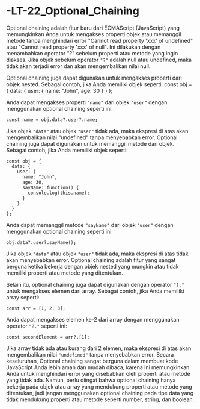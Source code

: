 # -LT-22_Optional_Chaining

Optional chaining adalah fitur baru dari ECMAScript (JavaScript) yang memungkinkan Anda untuk mengakses properti objek atau memanggil metode tanpa menghindari error "Cannot read property 'xxx' of undefined" atau "Cannot read property 'xxx' of null". Ini dilakukan dengan menambahkan operator "?" sebelum properti atau metode yang ingin diakses. Jika objek sebelum operator `"?"` adalah null atau undefined, maka tidak akan terjadi error dan akan mengembalikan nilai null.

Optional chaining juga dapat digunakan untuk mengakses properti dari objek nested. Sebagai contoh, jika Anda memiliki objek seperti:
    const obj = {
      data: {
        user: {
          name: "John",
          age: 30
        }
      }
    };
    
Anda dapat mengakses properti `"name"` dari objek `"user"` dengan menggunakan optional chaining seperti ini:

    const name = obj.data?.user?.name;

Jika objek `"data"` atau objek `"user"` tidak ada, maka ekspresi di atas akan mengembalikan nilai "undefined" tanpa menyebabkan error. Optional chaining juga dapat digunakan untuk memanggil metode dari objek. Sebagai contoh, jika Anda memiliki objek seperti:

    const obj = {
      data: {
        user: {
          name: "John",
          age: 30,
          sayName: function() {
            console.log(this.name);
          }
        }
      }
    };

Anda dapat memanggil metode `"sayName"` dari objek `"user"` dengan menggunakan optional chaining seperti ini:

    obj.data?.user?.sayName();

Jika objek `"data"` atau objek `"user"` tidak ada, maka ekspresi di atas tidak akan menyebabkan error. Optional chaining adalah fitur yang sangat berguna ketika bekerja dengan objek nested yang mungkin atau tidak memiliki properti atau metode yang ditentukan.

Selain itu, optional chaining juga dapat digunakan dengan operator `"?."` untuk mengakses elemen dari array. Sebagai contoh, jika Anda memiliki array seperti:
    
    const arr = [1, 2, 3];

Anda dapat mengakses elemen ke-2 dari array dengan menggunakan operator `"?."` seperti ini:

    const secondElement = arr?.[1];

Jika array tidak ada atau kurang dari 2 elemen, maka ekspresi di atas akan mengembalikan nilai `"undefined"` tanpa menyebabkan error. Secara keseluruhan, Optional chaining sangat berguna dalam membuat kode JavaScript Anda lebih aman dan mudah dibaca, karena ini memungkinkan Anda untuk menghindari error yang disebabkan oleh properti atau metode yang tidak ada. Namun, perlu diingat bahwa optional chaining hanya bekerja pada objek atau array yang mendukung properti atau metode yang ditentukan, jadi jangan menggunakan optional chaining pada tipe data yang tidak mendukung properti atau metode seperti number, string, dan boolean.
